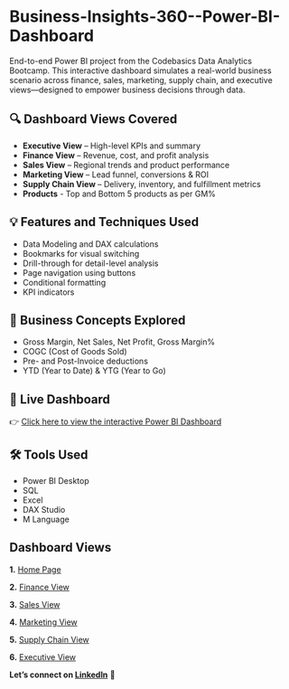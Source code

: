 # Business-Insights-360--Power-BI-Dashboard
End-to-end Power BI project from the Codebasics Data Analytics Bootcamp. This interactive dashboard simulates a real-world business scenario across finance, sales, marketing, supply chain, and executive views—designed to empower business decisions through data.


## 🔍 Dashboard Views Covered
- **Executive View** – High-level KPIs and summary
- **Finance View** – Revenue, cost, and profit analysis
- **Sales View** – Regional trends and product performance
- **Marketing View** – Lead funnel, conversions & ROI
- **Supply Chain View** – Delivery, inventory, and fulfillment metrics
- **Products** - Top and Bottom 5 products as per GM%

## 💡 Features and Techniques Used
- Data Modeling and DAX calculations
- Bookmarks for visual switching
- Drill-through for detail-level analysis
- Page navigation using buttons
- Conditional formatting
- KPI indicators
## 🧠 Business Concepts Explored
- Gross Margin, Net Sales, Net Profit, Gross Margin%
- COGC (Cost of Goods Sold)
- Pre- and Post-Invoice deductions
- YTD (Year to Date) & YTG (Year to Go)
## 🚀 Live Dashboard
👉 [Click here to view the interactive Power BI Dashboard](https://app.powerbi.com/view?r=eyJrIjoiNWQ4ZDc0ZjctZGQ3Zi00NzY0LWI3YTYtYzRkZTMzMThkYmJmIiwidCI6ImM2ZTU0OWIzLTVmNDUtNDAzMi1hYWU5LWQ0MjQ0ZGM1YjJjNCJ9)

## 🛠️ Tools Used
- Power BI Desktop
- SQL
- Excel
- DAX Studio
- M Language

## Dashboard Views

**1.** [Home Page](https://github.com/JayaraniArunachalam/Excel-Sales-Analytics/blob/main/P%26L%20Statement%20by%20Fiscal%20Year.pdf)

**2.** [Finance View](https://github.com/JayaraniArunachalam/Excel-Sales-Analytics/blob/main/P%26L%20Statement%20by%20Fiscal%20Year.pdf)

**3.** [Sales View](https://github.com/JayaraniArunachalam/Excel-Sales-Analytics/blob/main/P%26L%20Statement%20by%20Markets.pdf)

**4.** [Marketing View](https://github.com/JayaraniArunachalam/Excel-Sales-Analytics/blob/main/P%26L%20Statement%20by%20Months.pdf)

**5.** [Supply Chain View](https://github.com/JayaraniArunachalam/Excel-Sales-Analytics/blob/main/P%26L%20Statement%20by%20Months.pdf)

**6.** [Executive View](https://github.com/JayaraniArunachalam/Excel-Sales-Analytics/blob/main/P%26L%20Statement%20by%20Months.pdf)



**Let’s connect on [LinkedIn](https://www.linkedin.com/in/jayarani-arunachalam-23jun1990/)** 🚀
